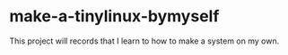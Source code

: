 # make-a-tinylinux-bymyself

This project will records that I learn to how to make a system on my own.
